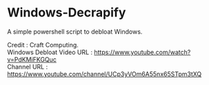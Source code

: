 # Windows-Decrapify
A simple powershell script to debloat Windows.

Credit : Craft Computing.<br>
Windows Debloat Video URL : https://www.youtube.com/watch?v=PdKMiFKGQuc <br>
Channel URL : https://www.youtube.com/channel/UCp3yVOm6A55nx65STpm3tXQ
